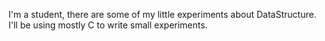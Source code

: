 I'm a student, there are some of my little experiments about DataStructure.
I'll be using mostly C to write small experiments.
